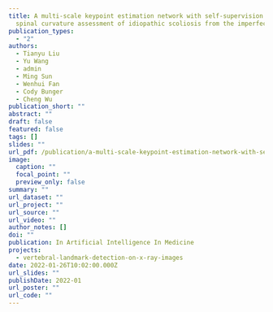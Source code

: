 ```yaml
---
title: A multi-scale keypoint estimation network with self-supervision for
  spinal curvature assessment of idiopathic scoliosis from the imperfect dataset
publication_types:
  - "2"
authors:
  - Tianyu Liu
  - Yu Wang
  - admin
  - Ming Sun
  - Wenhui Fan
  - Cody Bunger
  - Cheng Wu
publication_short: ""
abstract: ""
draft: false
featured: false
tags: []
slides: ""
url_pdf: /publication/a-multi-scale-keypoint-estimation-network-with-self-supervision-for-spinal-curvature-assessment-of-idiopathic-scoliosis-from-the-imperfect-dataset/AI_in_Medicine.pdf
image:
  caption: ""
  focal_point: ""
  preview_only: false
summary: ""
url_dataset: ""
url_project: ""
url_source: ""
url_video: ""
author_notes: []
doi: ""
publication: In Artificial Intelligence In Medicine
projects:
  - vertebral-landmark-detection-on-x-ray-images
date: 2022-01-26T10:02:00.000Z
url_slides: ""
publishDate: 2022-01
url_poster: ""
url_code: ""
---
```

